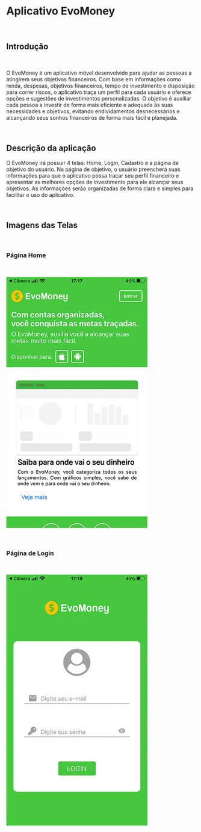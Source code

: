 <h1>Aplicativo EvoMoney</h1>
<br>
<h2>Introdução</h2>
<br>
<p>O EvoMoney é um aplicativo móvel desenvolvido para ajudar as pessoas a atingirem seus objetivos financeiros. Com base em informações como renda, despesas, objetivos financeiros, tempo de investimento e disposição para correr riscos, o aplicativo traça um perfil para cada usuário e oferece opções e sugestões de investimentos personalizadas. O objetivo é auxiliar cada pessoa a investir de forma mais eficiente e adequada às suas necessidades e objetivos, evitando endividamentos desnecessários e alcançando seus sonhos financeiros de forma mais fácil e planejada.</p>
<br>
<h2>Descrição da aplicação</h2>
<p> O EvoMoney irá possuir 4 telas: Home, Login, Cadastro e a página de objetivo do usuário. Na página de objetivo, o usuário preencherá suas informações para que o aplicativo possa traçar seu perfil financeiro e apresentar as melhores opções de investimento para ele alcançar seus objetivos. As informações serão organizadas de forma clara e simples para facilitar o uso do aplicativo.</p>
<br>
<h2>Imagens das Telas</h2>
<br>
<h3>Página Home</h3>
<br>

![pagina-home](./client/assets/img/tela-home.PNG)

<br>
<h3>Página de Login</h3>
<br>

![pagina-login](./client/assets/img/tela-login.PNG)
